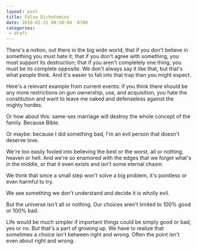 ```yaml
---
layout: post
title: False Dichotomies
date: 2018-02-21 08:50:04 -0700
categories:
 - draft
---
```



There's a notion, out there in the big wide world, that if you don't believe in something you must hate it; that if you don't agree with something, you must support its destruction; that if you aren't completely one thing, you must be its complete opposite. We don't always say it like that, but that's what people think. And it's easier to fall into that trap than you might expect.

Here's a relevant example from current events: if you think there should be any more restrictions on gun ownership, use, and acquisition, you hate the constitution and want to leave me naked and defenseless against the mighty hordes.

Or how about this: same-sex marriage will destroy the whole concept of the family. Because Bible.

Or maybe: because I did something bad, I'm an evil person that doesn't deserve love.

We're too easily fooled into believing the best or the worst, all or nothing, heaven or hell. And we're so enamored with the edges that we forget what's in the middle, or that it even exists and isn't some eternal chasm.

We think that since a small step won't solve a big problem, it's pointless or even harmful to try.

We see something we don't understand and decide it is wholly evil.

But the universe isn't all or nothing. Our choices aren't limited to 100% good or 100% bad.

Life would be much simpler if important things could be simply good or bad, yes or no. But that's a part of growing up. We have to realize that sometimes a choice isn't between right and wrong. Often the point isn't even about right and wrong.



